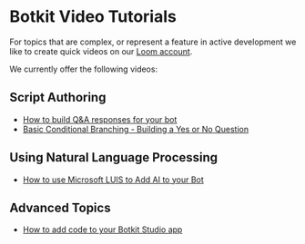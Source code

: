 # Botkit Video Tutorials
For topics that are complex, or represent a feature in active development we like to create quick videos on our [Loom account](https://www.useloom.com/share/folder/ce5c67e77c67485c9c9e9381e8750c54). 

We currently offer the following videos:

## Script Authoring
* [How to build Q&A responses for your bot](how_to_make_question_answer_bot.md)
* [Basic Conditional Branching - Building a Yes or No Question](basic_conditional_branching.md)

## Using Natural Language Processing 

* [How to use Microsoft LUIS to Add AI to your Bot](use_microsoft_luis.md)

## Advanced Topics
* [How to add code to your Botkit Studio app
](adding_code.md)
